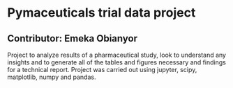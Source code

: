 # Pymaceuticals trial data project

## Contributor: Emeka Obianyor <br>

Project to analyze results of a pharmaceutical study, look to understand any insights and to generate all of the tables and figures necessary and findings for a technical report.
Project was carried out using jupyter, scipy, matplotlib, numpy and pandas.

